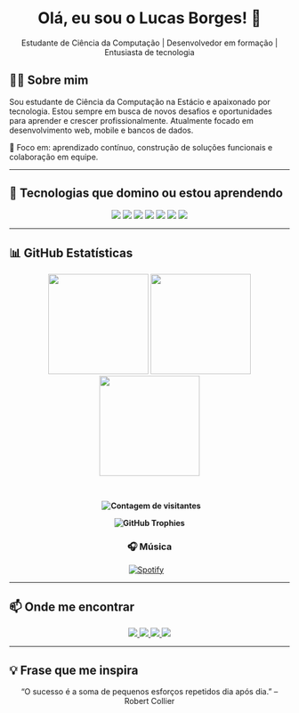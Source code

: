 <h1 align="center">Olá, eu sou o Lucas Borges! 👋</h1>

<p align="center">
  Estudante de Ciência da Computação | Desenvolvedor em formação | Entusiasta de tecnologia
</p>



## 👨‍💻 Sobre mim

Sou estudante de Ciência da Computação na Estácio e apaixonado por tecnologia. Estou sempre em busca de novos desafios e oportunidades para aprender e crescer profissionalmente. Atualmente focado em desenvolvimento web, mobile e bancos de dados.

🎯 Foco em: aprendizado contínuo, construção de soluções funcionais e colaboração em equipe.

---

## 🚀 Tecnologias que domino ou estou aprendendo

<div align="center">
  <img src="https://img.shields.io/badge/HTML5-E34F26?style=for-the-badge&logo=html5&logoColor=white" />
  <img src="https://img.shields.io/badge/CSS3-1572B6?style=for-the-badge&logo=css3&logoColor=white" />
  <img src="https://img.shields.io/badge/Java-ED8B00?style=for-the-badge&logo=java&logoColor=white" />
  <img src="https://img.shields.io/badge/Python-3776AB?style=for-the-badge&logo=python&logoColor=white" />
  <img src="https://img.shields.io/badge/PHP-777BB4?style=for-the-badge&logo=php&logoColor=white" />
  <img src="https://img.shields.io/badge/SQL-MySQL-4479A1?style=for-the-badge&logo=mysql&logoColor=white" />
  <img src="https://img.shields.io/badge/React_Native-20232A?style=for-the-badge&logo=react&logoColor=61DAFB" />
</div>

---



## 📊 GitHub Estatísticas

<div align="center">
  
  <img height="180em" src="https://github-readme-stats.vercel.app/api?username=lucasborges06&show_icons=true&theme=github_dark&include_all_commits=true&count_private=true&hide_border=true&rank_icon=github" />

  <img height="180em" src="https://github-readme-streak-stats.herokuapp.com/?user=lucasborges06&theme=github-dark&hide_border=true" />
<img height="180em" src="https://github-readme-stats.vercel.app/api/top-langs/?username=lucasborges06&layout=compact&theme=github_dark&hide_border=true&card_width=320" />

  **<p align="center">
    <img src="https://komarev.com/ghpvc/?username=lucasborges06&color=brightgreen" alt="Contagem de visitantes" />
  </p>**
**<img src="https://github-profile-trophy.vercel.app/?username=lucasborges06&theme=discord&no-frame=true&no-bg=true" alt="GitHub Trophies" />**


</div>



<div align="center">

### 🎧 Música 

[![Spotify](https://img.shields.io/badge/Spotify-1DB954?style=for-the-badge&logo=spotify&logoColor=white)](https://open.spotify.com/user/borgeslucas0000)
&nbsp;&nbsp;


</div>




---

## 📫 Onde me encontrar

<div align="center">
  <a href="mailto:borgeslucas0000@gmail.com">
    <img src="https://img.shields.io/badge/Gmail-D14836?style=for-the-badge&logo=gmail&logoColor=white" />
  </a>
  <a href="https://www.linkedin.com/in/lucas-borges-7654b1247/" target="_blank">
    <img src="https://img.shields.io/badge/LinkedIn-0A66C2?style=for-the-badge&logo=linkedin&logoColor=white" />
  </a>
  <a href="https://www.instagram.com/lucasborgesfl2/" target="_blank">
    <img src="https://img.shields.io/badge/Instagram-E4405F?style=for-the-badge&logo=instagram&logoColor=white" />
  </a>
  <a href="https://discord.com/users/b4955" target="_blank">
    <img src="https://img.shields.io/badge/Discord-5865F2?style=for-the-badge&logo=discord&logoColor=white" />
  </a>
</div>

---

## 💡 Frase que me inspira

<p align="center">
  “O sucesso é a soma de pequenos esforços repetidos dia após dia.” – Robert Collier
</p>
